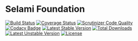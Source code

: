 # Selami Foundation

[![Build Status](https://api.travis-ci.org/selamiphp/foundation.svg?branch=master)](https://travis-ci.org/selamiphp/foundation) [![Coverage Status](https://coveralls.io/repos/github/selamiphp/foundation/badge.svg?branch=master)](https://coveralls.io/github/selamiphp/foundation?branch=master) [![Scrutinizer Code Quality](https://scrutinizer-ci.com/g/selamiphp/foundation/badges/quality-sfoundation.png?b=master)](https://scrutinizer-ci.com/g/selamiphp/foundation/) [![Codacy Badge](https://api.codacy.com/project/badge/Grade/cc2ee618e2484626aaa0b5f04962bb4a)](https://www.codacy.com/app/mehmet/foundation?utm_source=github.com&amp;utm_medium=referral&amp;utm_content=selamiphp/foundation&amp;utm_campaign=Badge_Grade) [![Latest Stable Version](https://poser.pugx.org/selami/foundation/v/stable)](https://packagist.org/packages/selami/foundation) [![Total Downloads](https://poser.pugx.org/selami/foundation/downloads)](https://packagist.org/packages/selami/foundation) [![Latest Unstable Version](https://poser.pugx.org/selami/foundation/v/unstable)](https://packagist.org/packages/selami/foundation) [![License](https://poser.pugx.org/selami/foundation/license)](https://packagist.org/packages/selami/foundation)



